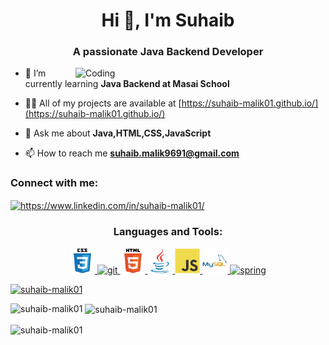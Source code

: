 <h1 align="center">Hi 👋, I'm Suhaib</h1>
<h3 align="center">A passionate Java Backend Developer</h3>

<img align="right" alt="Coding" width="400" src="https://miro.medium.com/max/1360/1*IRGHmiGsa16stedQvIaZfw.gif" />

- 🌱 I’m currently learning **Java Backend at Masai School**

- 👨‍💻 All of my projects are available at [https://suhaib-malik01.github.io/](https://suhaib-malik01.github.io/)

- 💬 Ask me about **Java,HTML,CSS,JavaScript**

- 📫 How to reach me **suhaib.malik9691@gmail.com**

<h3 align="left">Connect with me:</h3>
<p align="left">
<a href="https://linkedin.com/in/https://www.linkedin.com/in/suhaib-malik01/" target="blank"><img align="center" src="https://raw.githubusercontent.com/rahuldkjain/github-profile-readme-generator/master/src/images/icons/Social/linked-in-alt.svg" alt="https://www.linkedin.com/in/suhaib-malik01/" height="30" width="40" /></a>
</p>


<h3 align="center" >Languages and Tools:</h3>
<p align="center"> <a href="https://www.w3schools.com/css/" target="_blank" rel="noreferrer"> <img src="https://raw.githubusercontent.com/devicons/devicon/master/icons/css3/css3-original-wordmark.svg" alt="css3" width="40" height="40"/> </a> <a href="https://git-scm.com/" target="_blank" rel="noreferrer"> <img src="https://www.vectorlogo.zone/logos/git-scm/git-scm-icon.svg" alt="git" width="40" height="40"/> </a> <a href="https://www.w3.org/html/" target="_blank" rel="noreferrer"> <img src="https://raw.githubusercontent.com/devicons/devicon/master/icons/html5/html5-original-wordmark.svg" alt="html5" width="40" height="40"/> </a> <a href="https://www.java.com" target="_blank" rel="noreferrer"> <img src="https://raw.githubusercontent.com/devicons/devicon/master/icons/java/java-original.svg" alt="java" width="40" height="40"/> </a> <a href="https://developer.mozilla.org/en-US/docs/Web/JavaScript" target="_blank" rel="noreferrer"> <img src="https://raw.githubusercontent.com/devicons/devicon/master/icons/javascript/javascript-original.svg" alt="javascript" width="40" height="40"/> </a> <a href="https://www.mysql.com/" target="_blank" rel="noreferrer"> <img src="https://raw.githubusercontent.com/devicons/devicon/master/icons/mysql/mysql-original-wordmark.svg" alt="mysql" width="40" height="40"/> </a> <a href="https://spring.io/" target="_blank" rel="noreferrer"> <img src="https://www.vectorlogo.zone/logos/springio/springio-icon.svg" alt="spring" width="40" height="40"/> </a> </p>

<p align="left"> <a href="https://github.com/ryo-ma/github-profile-trophy"><img src="https://github-profile-trophy.vercel.app/?username=suhaib-malik01" alt="suhaib-malik01" /></a> </p>
<p><img align="left" src="https://github-readme-stats.vercel.app/api/top-langs?username=suhaib-malik01&show_icons=true&locale=en&layout=compact" alt="suhaib-malik01" /></p>

<p>&nbsp;<img align="center" src="https://github-readme-stats.vercel.app/api?username=suhaib-malik01&show_icons=true&locale=en" alt="suhaib-malik01" /></p>

<p><img align="center" background-color= "black" src="https://github-readme-streak-stats.herokuapp.com/?user=suhaib-malik01&" alt="suhaib-malik01" /></p>
